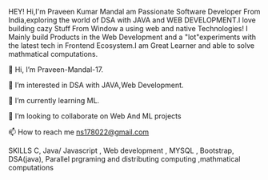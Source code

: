HEY! Hi,I'm Praveen Kumar Mandal am Passionate Software Developer From India,exploring the world of DSA with JAVA and WEB DEVELOPMENT.I love building cazy Stuff From Window a using web and native Technologies! I Mainly build Products in the Web Development and a "lot"experiments with the latest tech in Frontend Ecosystem.I am Great Learner and able to solve mathmatical computations.

👋 Hi, I’m Praveen-Mandal-17.

👀 I’m interested in DSA with JAVA,Web Development.

🌱 I’m currently learning ML.

💞️ I’m looking to collaborate on Web And ML projects

📫 How to reach me ns178022@gmail.com

SKILLS C, Java/ Javascript , Web development , MYSQL , Bootstrap, DSA(java), Parallel prgraming and distributing computing ,mathmatical computations
